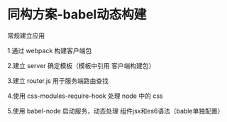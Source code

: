 # 同构方案-babel动态构建

常规建立应用

1.通过 webpack 构建客户端包

2.建立 server 确定模板（模板中引用 客户端构建包）

3.建立 router.js 用于服务端路由查找

4.使用 css-modules-require-hook 处理 node 中的 css

5.使用 babel-node 启动服务，动态处理 组件jsx和es6语法（bable单独配置）


